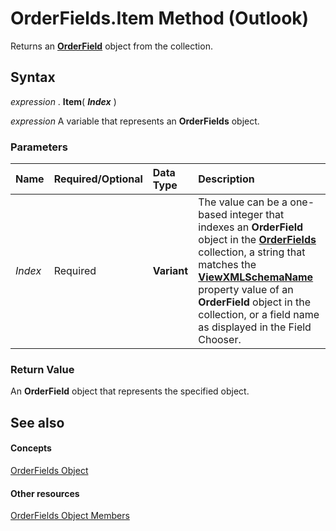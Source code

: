 
# OrderFields.Item Method (Outlook)

Returns an  **[OrderField](4ae32270-bde9-3178-bca3-f8d145779d3d.md)** object from the collection.


## Syntax

 _expression_ . **Item**( **_Index_** )

 _expression_ A variable that represents an **OrderFields** object.


### Parameters



|**Name**|**Required/Optional**|**Data Type**|**Description**|
|:-----|:-----|:-----|:-----|
| _Index_|Required| **Variant**|The value can be a one-based integer that indexes an  **OrderField** object in the **[OrderFields](e115fb80-352d-fd2e-c1c3-d266776fe122.md)** collection, a string that matches the **[ViewXMLSchemaName](a88c22ff-3d30-a4f2-87f6-6c32c1c2acb7.md)** property value of an **OrderField** object in the collection, or a field name as displayed in the Field Chooser.|

### Return Value

An  **OrderField** object that represents the specified object.


## See also


#### Concepts


[OrderFields Object](e115fb80-352d-fd2e-c1c3-d266776fe122.md)
#### Other resources


[OrderFields Object Members](c6783e6a-ba75-3768-37f7-274ed6df0a49.md)
